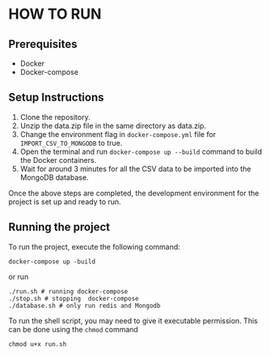 # HOW TO RUN

## Prerequisites
- Docker
- Docker-compose

## Setup Instructions
1. Clone the repository.
2. Unzip the data.zip file in the same directory as data.zip.
3. Change the environment flag in `docker-compose.yml` file for `IMPORT_CSV_TO_MONGODB` to true.
4. Open the terminal and run `docker-compose up --build` command to build the Docker containers.
5. Wait for around 3 minutes for all the CSV data to be imported into the MongoDB database.

Once the above steps are completed, the development environment for the project is set up and ready to run.

## Running the project
To run the project, execute the following command:
```shell
docker-compose up -build
```
or run 
```shell
./run.sh # running docker-compose
./stop.sh # stopping  docker-compose
./database.sh # only run redis and Mongodb 
```

To run the shell script, you may need to give it executable permission. This can be done using the `chmod` command

```shell
chmod u+x run.sh
```